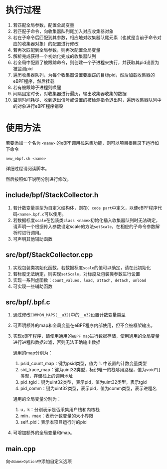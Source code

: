 # 执行过程

1. 若匹配全局参数，配置全局变量
2. 若匹配子命令，向收集器队列尾加入对应收集器对象
3. 若在子命令后匹配到其参数，相应地对收集器队尾元素（也就是当前子命令对应的收集器对象）的配置进行修改
4. 若再次匹配到全局参数，则再次配置全局变量
5. 解析完成获得一个初始化完成的收集器队列
6. 若全局中配置了被跟踪命令，则创建一个子进程来执行，并获取其pid设置为被监测pid
7. 遍历收集器队列，为每个收集器设置要跟踪的目标pid，然后加载收集器的eBPF程序，然后挂载
8. 若有被跟踪子进程则唤醒
9. 间隔固定时长，对收集器进行遍历，输出收集器收集的数据
10. 监测时间耗尽、收到退出信号或设置的被检测指令退出时，遍历收集器队列中的对象进行eBPF程序销毁

# 使用方法

若要添加一个名为 `<name>` 的eBPF调用栈采集功能，则可以项目根目录下运行如下命令

```shell
new_ebpf.sh <name>
```
详细过程请阅读脚本。

然后按照如下说明分别进行修改。

## include/bpf/<Name>StackCollector.h 

1. 若计数变量类型为自定义结构体，则在`C code part`中定义，以便eBPF程序代码`<name>.bpf.c`可以使用。 
2. 若数据标度`scale`在包装类`class <name>`初始化插入收集器队列时无法确定，请声明一个根据传入参数设定scale的方法`setScale`，在相应的子命令参数解析时进行调用。
3. 可声明其他辅助函数

## src/bpf/<Name>StackCollector.cpp

1. 实现包装类初始化函数，若数据标度`scale`的值可以确定，请在此初始化
2. 若标度无法确定，则实现`setScale`，对标度及包装类参数进行设置
3. 实现一系列虚函数：`count_values, load, attach, detach, unload`
4. 可实现一些辅助函数

## src/bpf/<name>.bpf.c

1. 通过修改`COMMON_MAPS(__u32)`中的`__u32`设置计数变量类型
2. 可声明额外的map和全局变量在eBPF程序内部使用，但不会被框架输出。
3. 实现eBPF程序，请使用通用的`eBPF map`进行数据存储，使用通用的全局变量进行进程和数据过滤，否则无法正确输出数据
    
    通用的map分别为：
    1. psid_count_map：键为psid类型，值为 1. 中设置的计数变量类型
    2. sid_trace_map：键为uint32类型，标识唯一的栈嗲用路径，值为void*[]类型，存储栈上的调用地址
    3. pid_tgid：键为uint32类型，表示pid，值为uint32类型，表示tgid
    4. pid_comm：键为uint32类型，表示pid，值为comm类型，表示进程名

    通用的全局变量分别为：
    1. u，k：分别表示是否采集用户栈和内核栈
    2. min，max：表示计数变量的大小界限
    3. self_pid：表示本项目运行时的pid
4. 可增加额外的全局变量和map。

## main.cpp

向`<Name>Option`中添加自定义选项